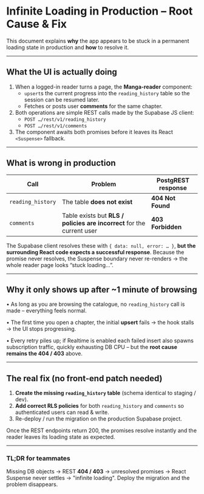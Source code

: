 # Infinite Loading in Production – Root Cause & Fix

This document explains **why** the app appears to be stuck in a permanent loading state in production and **how** to resolve it.

---

## What the UI is actually doing

1. When a logged-in reader turns a page, the **Manga-reader** component:
   - `upsert`s the current progress into the `reading_history` table so the session can be resumed later.
   - Fetches or posts user **comments** for the same chapter.
2. Both operations are simple REST calls made by the Supabase JS client:
   - `POST …/rest/v1/reading_history`
   - `POST …/rest/v1/comments`
3. The component awaits both promises before it leaves its React `<Suspense>` fallback.

---

## What is wrong in production

| Call | Problem | PostgREST response |
|------|---------|--------------------|
| `reading_history` | The table **does not exist** | **404 Not Found** |
| `comments`        | Table exists but **RLS / policies are incorrect** for the current user | **403 Forbidden** |

The Supabase client resolves these with `{ data: null, error: … }`, **but the surrounding React code expects a successful response**. Because the promise never resolves, the Suspense boundary never re-renders → the whole reader page looks “stuck loading…”.

---

## Why it only shows up after ~1 minute of browsing

• As long as you are browsing the catalogue, no `reading_history` call is made – everything feels normal.

• The first time you open a chapter, the initial **upsert** fails → the hook stalls → the UI stops progressing.

• Every retry piles up; if Realtime is enabled each failed insert also spawns subscription traffic, quickly exhausting DB CPU – but the **root cause remains the 404 / 403** above.

---

## The real fix (no front-end patch needed)

1. **Create the missing `reading_history` table** (schema identical to staging / dev).
2. **Add correct RLS policies** for both `reading_history` and `comments` so authenticated users can read & write.
3. Re-deploy / run the migration on the production Supabase project.

Once the REST endpoints return 200, the promises resolve instantly and the reader leaves its loading state as expected.

---

### TL;DR for teammates

Missing DB objects → REST **404 / 403** → unresolved promises → React Suspense never settles → "infinite loading". Deploy the migration and the problem disappears. 